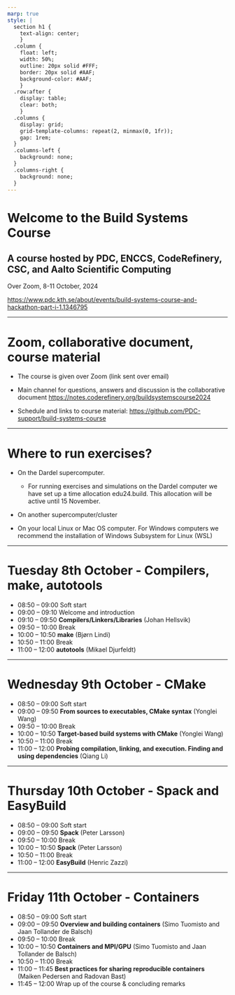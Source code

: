```yaml
---
marp: true
style: |
  section h1 {
    text-align: center;
    }
  .column {
    float: left;
    width: 50%;
    outline: 20px solid #FFF;
    border: 20px solid #AAF;
    background-color: #AAF;
    }
  .row:after {
    display: table;
    clear: both;
    }
  .columns {
    display: grid;
    grid-template-columns: repeat(2, minmax(0, 1fr));
    gap: 1rem;
  }
  .columns-left {
    background: none;
  }
  .columns-right {
    background: none;
  }
---
```


<!-- paginate: true -->

# Welcome to the Build Systems Course

## A course hosted by PDC, ENCCS, CodeRefinery, CSC, and Aalto Scientific Computing

Over Zoom, 8-11 October, 2024

https://www.pdc.kth.se/about/events/build-systems-course-and-hackathon-part-i-1.1346795

---

# Zoom, collaborative document, course material

- The course is given over Zoom (link sent over email)

- Main channel for questions, answers and discussion is the collaborative document https://notes.coderefinery.org/buildsystemscourse2024

- Schedule and links to course material: https://github.com/PDC-support/build-systems-course

---

# Where to run exercises?

- On the Dardel supercomputer.
   - For running exercises and simulations on the Dardel computer we have set up a time allocation edu24.build. This allocation will be active until 15 November.

- On another supercomputer/cluster

- On your local Linux or Mac OS computer. For Windows computers we recommend the installation of Windows Subsystem for Linux (WSL)

---

# Tuesday 8th October - Compilers, make, autotools

- 08:50 – 09:00 Soft start
- 09:00 – 09:10 Welcome and introduction
- 09:10 – 09:50 **Compilers/Linkers/Libraries** (Johan Hellsvik)
- 09:50 – 10:00 Break
- 10:00 – 10:50 **make** (Bjørn Lindi)
- 10:50 – 11:00 Break
- 11:00 – 12:00 **autotools** (Mikael Djurfeldt)

---

# Wednesday 9th October - CMake

- 08:50 – 09:00 Soft start
- 09:00 – 09:50 **From sources to executables, CMake syntax** (Yonglei Wang)
- 09:50 – 10:00 Break
- 10:00 – 10:50 **Target-based build systems with CMake** (Yonglei Wang)
- 10:50 – 11:00 Break
- 11:00 – 12:00 **Probing compilation, linking, and execution. Finding and using dependencies** (Qiang Li)

---

# Thursday 10th October - Spack and EasyBuild

- 08:50 – 09:00 Soft start
- 09:00 – 09:50 **Spack** (Peter Larsson)
- 09:50 – 10:00 Break
- 10:00 – 10:50 **Spack** (Peter Larsson)
- 10:50 – 11:00 Break
- 11:00 – 12:00 **EasyBuild** (Henric Zazzi)

---

# Friday 11th October - Containers

- 08:50 – 09:00 Soft start
- 09:00 – 09:50 **Overview and building containers** (Simo Tuomisto and Jaan Tollander de Balsch)
- 09:50 – 10:00 Break
- 10:00 – 10:50 **Containers and MPI/GPU** (Simo Tuomisto and Jaan Tollander de Balsch)
- 10:50 – 11:00 Break
- 11:00 – 11:45 **Best practices for sharing reproducible containers** (Maiken Pedersen and Radovan Bast)
- 11:45 – 12:00 Wrap up of the course & concluding remarks
